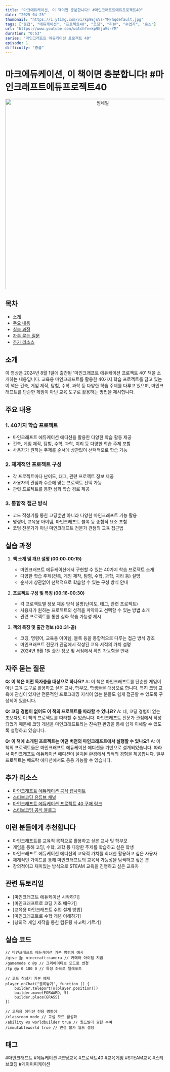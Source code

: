 ```yaml
---
title: "마크에듀케이션, 이 책이면 충분합니다! #마인크래프트에듀프로젝트40"
date: "2025-04-25"
thumbnail: "https://i.ytimg.com/vi/kp9EjuVs-YM/hqdefault.jpg"
tags: ["중급", "에듀케이션", "프로젝트40", "코딩", "리뷰", "수업자", "숏츠"]
url: "https://www.youtube.com/watch?v=kp9EjuVs-YM"
duration: "0:53"
series: "마인크래프트 에듀케이션 프로젝트 40"
episode: 1
difficulty: "중급"
---
```


# 마크에듀케이션, 이 책이면 충분합니다! #마인크래프트에듀프로젝트40

<div align="center">
<img src="https://i.ytimg.com/vi/kp9EjuVs-YM/hqdefault.jpg" alt="썸네일" width="600"/>
</div>

## 목차
- [소개](#소개)
- [주요 내용](#주요-내용)
- [실습 과정](#실습-과정)
- [자주 묻는 질문](#자주-묻는-질문)
- [추가 리소스](#추가-리소스)

## 소개
이 영상은 2024년 8월 1일에 출간된 '마인크래프트 에듀케이션 프로젝트 40' 책을 소개하는 내용입니다. 교육용 마인크래프트를 활용한 40가지 학습 프로젝트를 담고 있는 이 책은 건축, 게임 제작, 탐험, 수학, 과학 등 다양한 학습 주제를 다루고 있으며, 마인크래프트를 단순한 게임이 아닌 교육 도구로 활용하는 방법을 제시합니다.

## 주요 내용

### 1. 40가지 학습 프로젝트
- 마인크래프트 에듀케이션 에디션을 활용한 다양한 학습 활동 제공
- 건축, 게임 제작, 탐험, 수학, 과학, 지리 등 다양한 학습 주제 포함
- 사용자가 원하는 주제를 순서에 상관없이 선택적으로 학습 가능

### 2. 체계적인 프로젝트 구성
- 각 프로젝트마다 난이도, 태그, 관련 프로젝트 정보 제공
- 사용자의 관심과 수준에 맞는 프로젝트 선택 가능
- 관련 프로젝트를 통한 심화 학습 경로 제공

### 3. 통합적 접근 방식
- 코드 작성기를 통한 코딩뿐만 아니라 다양한 마인크래프트 기능 활용
- 명령어, 교육용 아이템, 마인크래프트 블록 등 종합적 요소 포함
- 코딩 전문가가 아닌 마인크래프트 전문가 관점의 교육 접근법

## 실습 과정
1. **책 소개 및 개요 설명 (00:00-00:15)**
   - 마인크래프트 에듀케이션에서 구현할 수 있는 40가지 학습 프로젝트 소개
   - 다양한 학습 주제(건축, 게임 제작, 탐험, 수학, 과학, 지리 등) 설명
   - 순서에 상관없이 선택적으로 학습할 수 있는 구성 방식 안내

2. **프로젝트 구성 및 특징 (00:16-00:30)**
   - 각 프로젝트별 정보 제공 방식 설명(난이도, 태그, 관련 프로젝트)
   - 사용자가 원하는 프로젝트의 성격을 파악하고 선택할 수 있는 방법 소개
   - 관련 프로젝트를 통한 심화 학습 가능성 제시

3. **책의 특징 및 출간 정보 (00:31-끝)**
   - 코딩, 명령어, 교육용 아이템, 블록 등을 통합적으로 다루는 접근 방식 강조
   - 마인크래프트 전문가 관점에서 작성된 교육 서적의 가치 설명
   - 2024년 8월 1일 출간 정보 및 서점에서 확인 가능함을 안내

## 자주 묻는 질문

**Q: 이 책은 어떤 독자층을 대상으로 하나요?**
A: 이 책은 마인크래프트를 단순한 게임이 아닌 교육 도구로 활용하고 싶은 교사, 학부모, 학생들을 대상으로 합니다. 특히 코딩 교육에 관심이 있지만 전문적인 프로그래밍 지식이 없는 분들도 쉽게 접근할 수 있도록 구성되어 있습니다.

**Q: 코딩 경험이 없어도 이 책의 프로젝트를 따라할 수 있나요?**
A: 네, 코딩 경험이 없는 초보자도 이 책의 프로젝트를 따라할 수 있습니다. 마인크래프트 전문가 관점에서 작성되었기 때문에 코딩 개념을 마인크래프트라는 친숙한 환경을 통해 쉽게 이해할 수 있도록 설명하고 있습니다.

**Q: 이 책에 소개된 프로젝트는 어떤 버전의 마인크래프트에서 실행할 수 있나요?**
A: 이 책의 프로젝트들은 마인크래프트 에듀케이션 에디션을 기반으로 설계되었습니다. 따라서 마인크래프트 에듀케이션 에디션이 설치된 환경에서 최적의 경험을 제공합니다. 일부 프로젝트는 베드락 에디션에서도 응용 가능할 수 있습니다.

## 추가 리소스
- [마인크래프트 에듀케이션 공식 웹사이트](https://education.minecraft.net/)
- [스티브코딩 유튜브 채널](https://www.youtube.com/c/stevecoding)
- [마인크래프트 에듀케이션 프로젝트 40 구매 링크](https://www.yes24.com/)
- [스티브코딩 공식 블로그](https://blog.naver.com/stvcoding)

## 이런 분들에게 추천합니다
- 마인크래프트를 교육적 목적으로 활용하고 싶은 교사 및 학부모
- 게임을 통해 코딩, 수학, 과학 등 다양한 주제를 학습하고 싶은 학생
- 마인크래프트 에듀케이션 에디션의 교육적 가치를 최대한 활용하고 싶은 사용자
- 체계적인 가이드를 통해 마인크래프트의 교육적 가능성을 탐색하고 싶은 분
- 창의적이고 재미있는 방식으로 STEAM 교육을 진행하고 싶은 교육자

## 관련 튜토리얼
- [마인크래프트 에듀케이션 시작하기]
- [마인크래프트로 코딩 기초 배우기]
- [교육용 마인크래프트 수업 설계 방법]
- [마인크래프트로 수학 개념 이해하기]
- [창의적 게임 제작을 통한 컴퓨팅 사고력 기르기]

## 실습 코드
```
// 마인크래프트 에듀케이션 기본 명령어 예시
/give @p minecraft:camera // 카메라 아이템 지급
/gamemode c @p // 크리에이티브 모드로 변경
/tp @p 0 100 0 // 특정 좌표로 텔레포트

// 코드 작성기 기본 예제
player.onChat("블록놓기", function () {
    builder.teleportTo(player.position())
    builder.move(FORWARD, 5)
    builder.place(GRASS)
})

// 교육용 에디션 전용 명령어
/classroom mode // 교실 모드 활성화
/ability @s worldbuilder true // 월드빌더 권한 부여
/immutableworld true // 변경 불가 월드 설정
```

## 태그
#마인크래프트 #에듀케이션 #코딩교육 #프로젝트40 #교육게임 #STEAM교육 #스티브코딩 #게이미피케이션
